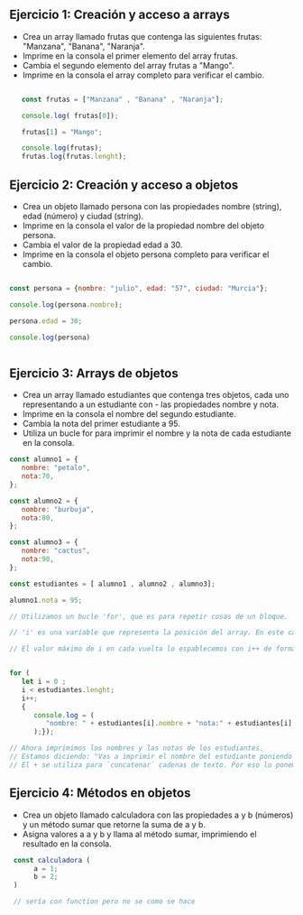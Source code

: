 ## Ejercicio 1: Creación y acceso a arrays

- Crea un array llamado frutas que contenga las siguientes frutas: "Manzana", "Banana", "Naranja".
- Imprime en la consola el primer elemento del array frutas.
- Cambia el segundo elemento del array frutas a "Mango".
- Imprime en la consola el array completo para verificar el cambio.
 ```js

    const frutas = ["Manzana" , "Banana" , "Naranja"];

    console.log( frutas[0]);

    frutas[1] = "Mango";

    console.log(frutas);
    frutas.log(frutas.lenght);

 ```


## Ejercicio 2: Creación y acceso a objetos

- Crea un objeto llamado persona con las propiedades nombre (string), edad (número) y ciudad (string).
- Imprime en la consola el valor de la propiedad nombre del objeto persona.
- Cambia el valor de la propiedad edad a 30.
- Imprime en la consola el objeto persona completo para verificar el cambio.

```js

const persona = {nombre: "julio", edad: "57", ciudad: "Murcia"};

console.log(persona.nombre);

persona.edad = 30;

console.log(persona)



```



## Ejercicio 3: Arrays de objetos

- Crea un array llamado estudiantes que contenga tres objetos, cada uno representando a un estudiante con - las propiedades nombre y nota.
- Imprime en la consola el nombre del segundo estudiante.
- Cambia la nota del primer estudiante a 95.
- Utiliza un bucle for para imprimir el nombre y la nota de cada estudiante en la consola.

```js
const alumno1 = {
   nombre: "petalo",
   nota:70,
};

const alumno2 = {
   nombre: "burbuja", 
   nota:80,
};

const alumno3 = {
   nombre: "cactus",
   nota:90,
};

const estudiantes = [ alumno1 , alumno2 , alumno3];

alumno1.nota = 95;

// Utilizamos un bucle 'for', que es para repetir cosas de un bloque.

// 'i' es una variable que representa la posición del array. En este caso estamos diciendo: 'Con la posición inicial en uno, y mientras que la posición de los elementos sea mayor que i, vas a repetir esta acción tres veces. Como hemos dicho que i es menor que el valor máximo de elementos en el array (i < estudiantes.lenght), i nunca puese ser mayor que la posición 2 (acuerdate de que la posición 1 empieza en 0). Al llegar a la posición 3 (que no la hay); "i(3)< 3" es falso, y por eso se detiene el bucle.

// El valor máximo de i en cada vuelta lo espablecemos con i++ de forma que, en cada vuelta del bucle, i vale 1 mas hasta llegar a 2. Y el bucle se detiene por lo que he dicho antes.


for (
   let i = 0 ; 
   i < estudiantes.lenght;
   i++; 
   {
      console.log = (
         "nombre: " + estudiantes[i].nombre + "nota:" + estudiantes[i].nota
      );});

// Ahora imprimimos los nombres y las notas de los estudiantes.
// Estamos diciendo: "Vas a imprimir el nombre del estudiante poniendo `nombre:` al principio. Después de eso vas a imprimir el nombre del estudiante con valor i conforme el bucle se ejecute, y por útimo vas a hacer lo mismo con las notas de los pobres estudiantes."
// El + se utiliza para `concatenar` cadenas de texto. Por eso lo ponemos.

```

## Ejercicio 4: Métodos en objetos

- Crea un objeto llamado calculadora con las propiedades a y b (números) y un método sumar que retorne la suma de a y b.
- Asigna valores a a y b y llama al método sumar, imprimiendo el resultado en la consola.

```js
 const calculadora (
      a = 1;
      b = 2;
 )

 // sería con function pero no se como se hace

```